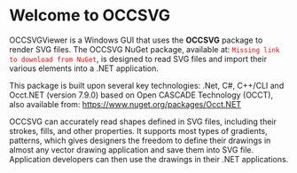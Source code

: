 # Welcome to OCCSVG

OCCSVGViewer is a Windows GUI that uses the <b>OCCSVG</b> package to render SVG files. The OCCSVG NuGet package, available at: <code style="color : red">Missing link to download from NuGet</code>, is designed to read SVG files and import their various elements into a .NET application. 

This package is built upon several key technologies: .Net, C#, C++/CLI and Occt.NET (version 7.9.0) based on Open CASCADE Technology (OCCT), also available from: https://www.nuget.org/packages/Occt.NET

OCCSVG can accurately read shapes defined in SVG files, including their strokes, fills, and other properties. 
It supports most types of gradients, patterns, which gives designers the freedom to define their drawings in almost any vector drawing application and save them into SVG file. 
Application developers can then use the drawings in their .NET applications. 

